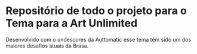 # Repositório de todo o projeto para o Tema para a Art Unlimited

Desenvolvido com o undescores da Auttomatic esse tema têm sido um dos maiores desafios atuais da Brasa.
